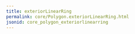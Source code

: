 ```yaml
---
title: exteriorLinearRing
permalink: core/Polygon.exteriorLinearRing.html
jsonid: core_polygon_exteriorlinearring
---
```

